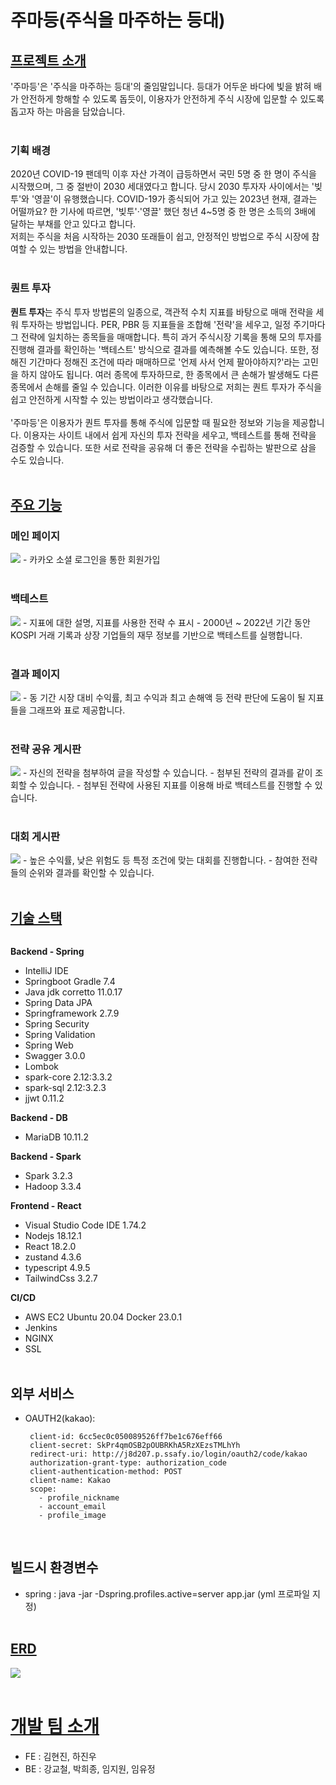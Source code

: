 # 주마등(주식을 마주하는 등대)

## <u>프로젝트 소개</u>

'주마등'은 '주식을 마주하는 등대'의 줄임말입니다. 등대가 어두운 바다에 빛을 밝혀 배가 안전하게 항해할 수 있도록 돕듯이, 이용자가 안전하게 주식 시장에 입문할 수 있도록 돕고자 하는 마음을 담았습니다. <br><br>

### 기획 배경

2020년 COVID-19 팬데믹 이후 자산 가격이 급등하면서 국민 5명 중 한 명이 주식을 시작했으며, 그 중 절반이 2030 세대였다고 합니다. 당시 2030 투자자 사이에서는 '빚투'와 '영끌'이 유행했습니다. COVID-19가 종식되어 가고 있는 2023년 현재, 결과는 어떨까요? 한 기사에 따르면, '빚투'·'영끌' 했던 청년 4~5명 중 한 명은 소득의 3배에 달하는 부채를 안고 있다고 합니다. <br>
저희는 주식을 처음 시작하는 2030 또래들이 쉽고, 안정적인 방법으로 주식 시장에 참여할 수 있는 방법을 안내합니다.  <br><br>

### 퀀트 투자

 **퀀트 투자**는 주식 투자 방법론의 일종으로, 객관적 수치 지표를 바탕으로 매매 전략을 세워 투자하는 방법입니다. PER, PBR 등 지표들을 조합해 '전략'을 세우고, 일정 주기마다 그 전략에 일치하는 종목들을 매매합니다. 특히 과거 주식시장 기록을 통해 모의 투자를 진행해 결과를 확인하는 '백테스트' 방식으로 결과를 예측해볼 수도 있습니다. 또한, 정해진 기간마다 정해진 조건에 따라 매매하므로 '언제 사서 언제 팔아야하지?'라는 고민을 하지 않아도 됩니다. 여러 종목에 투자하므로, 한 종목에서 큰 손해가 발생해도 다른 종목에서 손해를 줄일 수 있습니다. 이러한 이유를 바탕으로 저희는 퀀트 투자가 주식을 쉽고 안전하게 시작할 수 있는 방법이라고 생각했습니다.  <br><br>
 '주마등'은 이용자가 퀀트 투자를 통해 주식에 입문할 때 필요한 정보와 기능을 제공합니다. 이용자는 사이트 내에서 쉽게 자신의 투자 전략을 세우고, 백테스트를 통해 전략을 검증할 수 있습니다. 또한 서로 전략을 공유해 더 좋은 전략을 수립하는 발판으로 삼을 수도 있습니다.  <br><br>

## <u>주요 기능</u>

### 메인 페이지

<img src="./exec/images/main.JPG">
- 카카오 소셜 로그인을 통한 회원가입  <br><br>

### 백테스트

<img src="./exec/images/build_strategy.png">
- 지표에 대한 설명, 지표를 사용한 전략 수 표시
- 2000년 ~ 2022년 기간 동안 KOSPI 거래 기록과 상장 기업들의 재무 정보를 기반으로 백테스트를 실행합니다.  <br><br>

### 결과 페이지

<img src="./exec/images/backtest_result.png">
- 동 기간 시장 대비 수익률, 최고 수익과 최고 손해액 등 전략 판단에 도움이 될 지표들을 그래프와 표로 제공합니다.<br><br>

### 전략 공유 게시판

<img src="./exec/images/community.png">
- 자신의 전략을 첨부하여 글을 작성할 수 있습니다.
- 첨부된 전략의 결과를 같이 조회할 수 있습니다.
- 첨부된 전략에 사용된 지표를 이용해 바로 백테스트를 진행할 수 있습니다.<br><br>

### 대회 게시판

<img src="./exec/images/contest.png">
- 높은 수익률, 낮은 위험도 등 특정 조건에 맞는 대회를 진행합니다.
- 참여한 전략들의 순위와 결과를 확인할 수 있습니다.<br><br>

## <u>기술 스택</u>

<img title="" src="file:///C:/Users/multicampus/Desktop/S08P22D207/exec/images/architecture.png" alt="">

**Backend - Spring**

- IntelliJ IDE
- Springboot Gradle 7.4
- Java jdk corretto 11.0.17
- Spring Data JPA
- Springframework 2.7.9
- Spring Security
- Spring Validation
- Spring Web
- Swagger 3.0.0
- Lombok
- spark-core 2.12:3.3.2
- spark-sql 2.12:3.2.3
- jjwt 0.11.2

**Backend - DB**

- MariaDB 10.11.2

**Backend - Spark**

- Spark 3.2.3
- Hadoop 3.3.4

**Frontend - React**

- Visual Studio Code IDE 1.74.2
- Nodejs 18.12.1
- React 18.2.0
- zustand 4.3.6
- typescript 4.9.5
- TailwindCss 3.2.7

**CI/CD**

- AWS EC2
  Ubuntu 20.04
  Docker 23.0.1
- Jenkins
- NGINX
- SSL
  <br><br>

## 외부 서비스

-   OAUTH2(kakao):
  
         client-id: 6cc5ec0c050089526ff7be1c676eff66
         client-secret: SkPr4qmOSB2pOUBRKhA5RzXEzsTMLhYh
         redirect-uri: http://j8d207.p.ssafy.io/login/oauth2/code/kakao
         authorization-grant-type: authorization_code
         client-authentication-method: POST
         client-name: Kakao
         scope:
           - profile_nickname
           - account_email
           - profile_image
  
  <br>

## 빌드시 환경변수

- spring : java -jar -Dspring.profiles.active=server app.jar (yml 프로파일 지정)
  <br><br>

## <u>ERD</u>

<img src="./exec/images/ERD.png">
<br><br>

# <u>개발 팀 소개</u>

- FE : 김현진, 하진우
- BE : 강교철, 박희종, 임지원, 임유정
